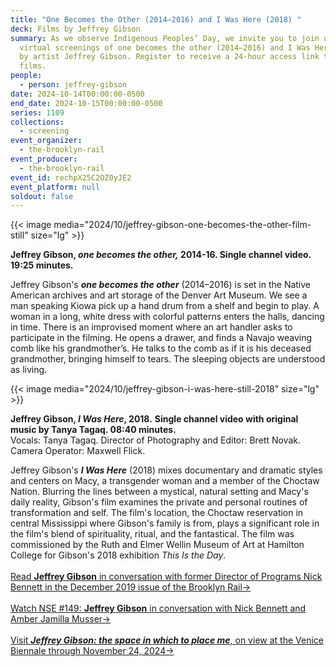 ```yaml
---
title: "One Becomes the Other (2014–2016) and I Was Here (2018) "
deck: Films by Jeffrey Gibson
summary: As we observe Indigenous Peoples’ Day, we invite you to join us for
  virtual screenings of one becomes the other (2014–2016) and I Was Here (2018)
  by artist Jeffrey Gibson. Register to receive a 24-hour access link to the
  films.
people:
  - person: jeffrey-gibson
date: 2024-10-14T00:00:00-0500
end_date: 2024-10-15T00:00:00-0500
series: 1109
collections:
  - screening
event_organizer:
  - the-brooklyn-rail
event_producer:
  - the-brooklyn-rail
event_id: rechpX25C2OZ0yJE2
event_platform: null
soldout: false
---
```

{{< image media="2024/10/jeffrey-gibson-one-becomes-the-other-film-still" size="lg" >}}

**Jeffrey Gibson, *one becomes the other,* 2014-16.  Single channel video. 19:25 minutes.** 

Jeffrey Gibson's ***one becomes the other*** (2014–2016) is set in the Native American archives and art storage of the Denver Art Museum. We see a man speaking Kiowa pick up a hand drum from a shelf and begin to play. A woman in a long, white dress with colorful patterns enters the halls, dancing in time. There is an improvised moment where an art handler asks to participate in the filming. He opens a drawer, and finds a Navajo weaving comb like his grandmother’s. He talks to the comb as if it is his deceased grandmother, bringing himself to tears. The sleeping objects are understood as living. 

{{< image media="2024/10/jeffrey-gibson-i-was-here-still-2018" size="lg" >}}

**Jeffrey Gibson, *I Was Here*, 2018.** **Single channel video with original music by Tanya Tagaq. 08:40 minutes.**\
Vocals: Tanya Tagaq. Director of Photography and Editor: Brett Novak. Camera Operator: Maxwell Flick. 

Jeffrey Gibson's ***I Was Here*** (2018) mixes documentary and dramatic styles and centers on Macy, a transgender woman and a member of the Choctaw Nation. Blurring the lines between a mystical, natural setting and Macy's daily reality, Gibson's film examines the private and personal routines of transformation and self. The film's location, the Choctaw reservation in central Mississippi where Gibson's family is from, plays a significant role in the film's blend of spirituality, ritual, and the fantastical. The film was commissioned by the Ruth and Elmer Wellin Museum of Art at Hamilton College for Gibson's 2018 exhibition *This Is the Day*.\
\
[R﻿ead **Jeffrey Gibson** in conversation with former Director of Programs Nick Bennett in the December 2019 issue of the Brooklyn Rail→](https://brooklynrail.org/2018/12/art/JEFFREY-GIBSON-with-Nick-Bennett/)\
\
[Watch NSE #149: **Jeffrey Gibson** in conversation with Nick Bennett and Amber Jamilla Musser→](https://www.youtube.com/watch?v=2xjXxhiBtak)\
\
[V﻿isit ***Jeffrey Gibson: the space in which to place me***, on view at the Venice Biennale through November 24, 2024→](https://www.jeffreygibsonvenice2024.org/)
